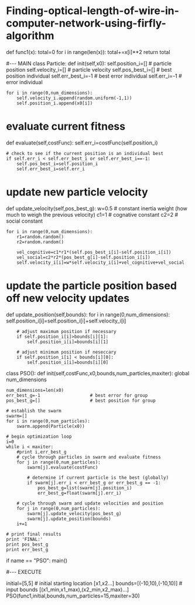# Finding-optical-length-of-wire-in-computer-network-using-firfly-algorithm

def func1(x): total=0 for i in range(len(x)): total+=x[i]**2 return total

#--- MAIN class Particle: def init(self,x0): self.position_i=[] # particle position self.velocity_i=[] # particle velocity self.pos_best_i=[] # best position individual self.err_best_i=-1 # best error individual self.err_i=-1 # error individual

    for i in range(0,num_dimensions):
        self.velocity_i.append(random.uniform(-1,1))
        self.position_i.append(x0[i])

# evaluate current fitness
def evaluate(self,costFunc):
    self.err_i=costFunc(self.position_i)

    # check to see if the current position is an individual best
    if self.err_i < self.err_best_i or self.err_best_i==-1:
        self.pos_best_i=self.position_i
        self.err_best_i=self.err_i

# update new particle velocity
def update_velocity(self,pos_best_g):
    w=0.5       # constant inertia weight (how much to weigh the previous velocity)
    c1=1        # cognative constant
    c2=2        # social constant

    for i in range(0,num_dimensions):
        r1=random.random()
        r2=random.random()

        vel_cognitive=c1*r1*(self.pos_best_i[i]-self.position_i[i])
        vel_social=c2*r2*(pos_best_g[i]-self.position_i[i])
        self.velocity_i[i]=w*self.velocity_i[i]+vel_cognitive+vel_social

# update the particle position based off new velocity updates
def update_position(self,bounds):
    for i in range(0,num_dimensions):
        self.position_i[i]=self.position_i[i]+self.velocity_i[i]

        # adjust maximum position if necessary
        if self.position_i[i]>bounds[i][1]:
            self.position_i[i]=bounds[i][1]

        # adjust minimum position if neseccary
        if self.position_i[i] < bounds[i][0]:
            self.position_i[i]=bounds[i][0]
class PSO(): def init(self,costFunc,x0,bounds,num_particles,maxiter): global num_dimensions

    num_dimensions=len(x0)
    err_best_g=-1                   # best error for group
    pos_best_g=[]                   # best position for group

    # establish the swarm
    swarm=[]
    for i in range(0,num_particles):
        swarm.append(Particle(x0))

    # begin optimization loop
    i=0
    while i < maxiter:
        #print i,err_best_g
        # cycle through particles in swarm and evaluate fitness
        for j in range(0,num_particles):
            swarm[j].evaluate(costFunc)

            # determine if current particle is the best (globally)
            if swarm[j].err_i < err_best_g or err_best_g == -1:
                pos_best_g=list(swarm[j].position_i)
                err_best_g=float(swarm[j].err_i)

        # cycle through swarm and update velocities and position
        for j in range(0,num_particles):
            swarm[j].update_velocity(pos_best_g)
            swarm[j].update_position(bounds)
        i+=1

    # print final results
    print 'FINAL:'
    print pos_best_g
    print err_best_g
if name == "PSO": main()

#--- EXECUTE

initial=[5,5] # initial starting location [x1,x2...] bounds=[(-10,10),(-10,10)] # input bounds [(x1_min,x1_max),(x2_min,x2_max)...] PSO(func1,initial,bounds,num_particles=15,maxiter=30)
